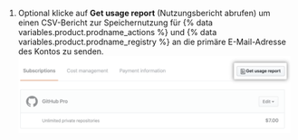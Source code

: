 1. Optional klicke auf **Get usage report** (Nutzungsbericht abrufen) um einen CSV-Bericht zur Speichernutzung für {% data variables.product.prodname_actions %} und {% data variables.product.prodname_registry %} an die primäre E-Mail-Adresse des Kontos zu senden. ![CSV-Bericht herunterladen](/assets/images/help/billing/actions-packages-report-download.png)
